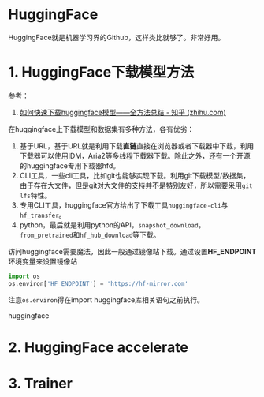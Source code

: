 # HuggingFace

HuggingFace就是机器学习界的Github，这样类比就够了。非常好用。



# 1. HuggingFace下载模型方法

参考：

1. [如何快速下载huggingface模型——全方法总结 - 知乎 (zhihu.com)](https://zhuanlan.zhihu.com/p/663712983)



在huggingface上下载模型和数据集有多种方法，各有优劣：

1. 基于URL，基于URL就是利用下载**直链**直接在浏览器或者下载器中下载，利用下载器可以使用IDM，Aria2等多线程下载器下载。除此之外，还有一个开源的huggingface专用下载器hfd。
2. CLI工具，一些cli工具，比如git也能够实现下载。利用git下载模型/数据集，由于存在大文件，但是git对大文件的支持并不是特别友好，所以需要采用`git lfs`特性。
3. 专用CLI工具，huggingface官方给出了下载工具`huggingface-cli`与`hf_transfer`。
4. python，最后就是利用python的API，`snapshot_download`，`from_pretrained`和`hf_hub_download`等下载。



访问huggingface需要魔法，因此一般通过镜像站下载。通过设置**HF_ENDPOINT**环境变量来设置镜像站 

```python
import os
os.environ['HF_ENDPOINT'] = 'https://hf-mirror.com'
```

注意`os.environ`得在import huggingface库相关语句之前执行。



huggingface



# 2. HuggingFace accelerate



# 3. Trainer

